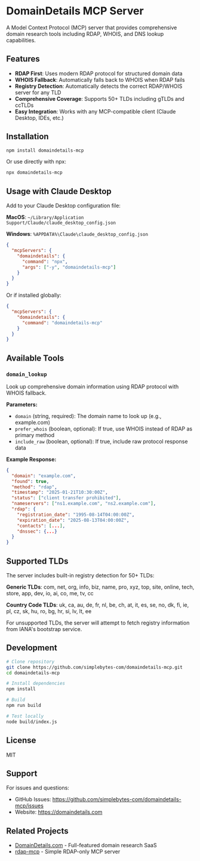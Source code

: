 # DomainDetails MCP Server

A Model Context Protocol (MCP) server that provides comprehensive domain research tools including RDAP, WHOIS, and DNS lookup capabilities.

## Features

- **RDAP First**: Uses modern RDAP protocol for structured domain data
- **WHOIS Fallback**: Automatically falls back to WHOIS when RDAP fails
- **Registry Detection**: Automatically detects the correct RDAP/WHOIS server for any TLD
- **Comprehensive Coverage**: Supports 50+ TLDs including gTLDs and ccTLDs
- **Easy Integration**: Works with any MCP-compatible client (Claude Desktop, IDEs, etc.)

## Installation

```bash
npm install domaindetails-mcp
```

Or use directly with npx:

```bash
npx domaindetails-mcp
```

## Usage with Claude Desktop

Add to your Claude Desktop configuration file:

**MacOS**: `~/Library/Application Support/Claude/claude_desktop_config.json`

**Windows**: `%APPDATA%\Claude\claude_desktop_config.json`

```json
{
  "mcpServers": {
    "domaindetails": {
      "command": "npx",
      "args": ["-y", "domaindetails-mcp"]
    }
  }
}
```

Or if installed globally:

```json
{
  "mcpServers": {
    "domaindetails": {
      "command": "domaindetails-mcp"
    }
  }
}
```

## Available Tools

### `domain_lookup`

Look up comprehensive domain information using RDAP protocol with WHOIS fallback.

**Parameters:**
- `domain` (string, required): The domain name to look up (e.g., example.com)
- `prefer_whois` (boolean, optional): If true, use WHOIS instead of RDAP as primary method
- `include_raw` (boolean, optional): If true, include raw protocol response data

**Example Response:**
```json
{
  "domain": "example.com",
  "found": true,
  "method": "rdap",
  "timestamp": "2025-01-21T10:30:00Z",
  "status": ["client transfer prohibited"],
  "nameservers": ["ns1.example.com", "ns2.example.com"],
  "rdap": {
    "registration_date": "1995-08-14T04:00:00Z",
    "expiration_date": "2025-08-13T04:00:00Z",
    "contacts": [...],
    "dnssec": {...}
  }
}
```

## Supported TLDs

The server includes built-in registry detection for 50+ TLDs:

**Generic TLDs**: com, net, org, info, biz, name, pro, xyz, top, site, online, tech, store, app, dev, io, ai, co, me, tv, cc

**Country Code TLDs**: uk, ca, au, de, fr, nl, be, ch, at, it, es, se, no, dk, fi, ie, pl, cz, sk, hu, ro, bg, hr, si, lv, lt, ee

For unsupported TLDs, the server will attempt to fetch registry information from IANA's bootstrap service.

## Development

```bash
# Clone repository
git clone https://github.com/simplebytes-com/domaindetails-mcp.git
cd domaindetails-mcp

# Install dependencies
npm install

# Build
npm run build

# Test locally
node build/index.js
```

## License

MIT

## Support

For issues and questions:
- GitHub Issues: https://github.com/simplebytes-com/domaindetails-mcp/issues
- Website: https://domaindetails.com

## Related Projects

- [DomainDetails.com](https://domaindetails.com) - Full-featured domain research SaaS
- [rdap-mcp](https://github.com/simplebytes-com/rdap-mcp) - Simple RDAP-only MCP server
